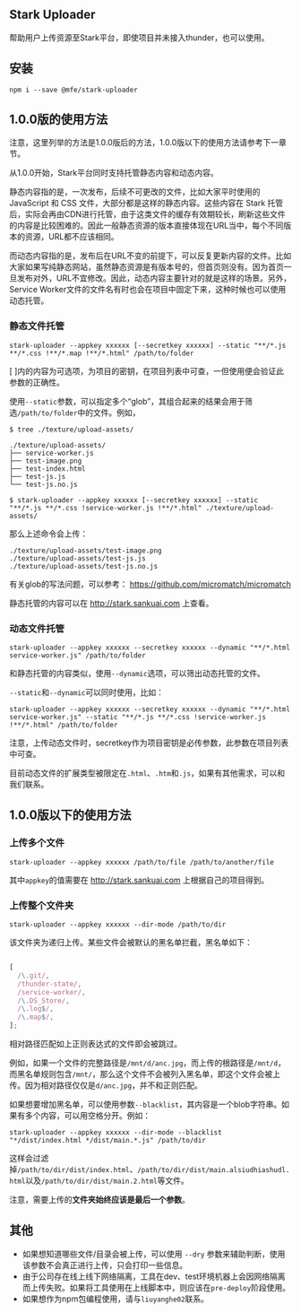 ## Stark Uploader

帮助用户上传资源至Stark平台，即使项目并未接入thunder，也可以使用。

## 安装

```
npm i --save @mfe/stark-uploader
```

## 1.0.0版的使用方法

注意，这里列举的方法是1.0.0版后的方法，1.0.0版以下的使用方法请参考下一章节。

从1.0.0开始，Stark平台同时支持托管静态内容和动态内容。

静态内容指的是，一次发布，后续不可更改的文件，比如大家平时使用的 JavaScript 和 CSS 文件，大部分都是这样的静态内容。这些内容在 Stark 托管后，实际会再由CDN进行托管，由于这类文件的缓存有效期较长，刷新这些文件的内容是比较困难的。因此一般静态资源的版本直接体现在URL当中，每个不同版本的资源，URL都不应该相同。

而动态内容指的是，发布后在URL不变的前提下，可以反复更新内容的文件。比如大家如果写纯静态网站，虽然静态资源是有版本号的，但首页则没有。因为首页一旦发布对外，URL不宜修改。因此，动态内容主要针对的就是这样的场景。另外，Service Worker文件的文件名有时也会在项目中固定下来，这种时候也可以使用动态托管。

### 静态文件托管

```shell
stark-uploader --appkey xxxxxx [--secretkey xxxxxx] --static "**/*.js **/*.css !**/*.map !**/*.html" /path/to/folder

```
[ ]内的内容为可选项，为项目的密钥，在项目列表中可查，一但使用便会验证此参数的正确性。

使用`--static`参数，可以指定多个“glob”，其组合起来的结果会用于筛选`/path/to/folder`中的文件。例如，

```shell
$ tree ./texture/upload-assets/

./texture/upload-assets/
├── service-worker.js
├── test-image.png
├── test-index.html
├── test-js.js
└── test-js.no.js

$ stark-uploader --appkey xxxxxx [--secretkey xxxxxx] --static "**/*.js **/*.css !service-worker.js !**/*.html" ./texture/upload-assets/

```

那么上述命令会上传：
```
./texture/upload-assets/test-image.png
./texture/upload-assets/test-js.js
./texture/upload-assets/test-js.no.js
```

有关glob的写法问题，可以参考： https://github.com/micromatch/micromatch

静态托管的内容可以在 http://stark.sankuai.com 上查看。

### 动态文件托管

```shell
stark-uploader --appkey xxxxxx --secretkey xxxxxx --dynamic "**/*.html service-worker.js" /path/to/folder
```

和静态托管的内容类似，使用`--dynamic`选项，可以筛出动态托管的文件。

`--static`和`--dynamic`可以同时使用，比如：

```shell
stark-uploader --appkey xxxxxx --secretkey xxxxxx --dynamic "**/*.html service-worker.js" --static "**/*.js **/*.css !service-worker.js !**/*.html" /path/to/folder
```
注意，上传动态文件时，secretkey作为项目密钥是必传参数，此参数在项目列表中可查。

目前动态文件的扩展类型被限定在`.html`、`.htm`和`.js`，如果有其他需求，可以和我们联系。

## 1.0.0版以下的使用方法

### 上传多个文件

```
stark-uploader --appkey xxxxxx /path/to/file /path/to/another/file
```

其中`appkey`的值需要在 http://stark.sankuai.com 上根据自己的项目得到。

### 上传整个文件夹

```
stark-uploader --appkey xxxxxx --dir-mode /path/to/dir
```

该文件夹为递归上传。某些文件会被默认的黑名单拦截，黑名单如下：

```javascript

[
  /\.git/,
  /thunder-state/,
  /service-worker/,
  /\.DS_Store/,
  /\.log$/,
  /\.map$/,
];

```

相对路径匹配如上正则表达式的文件即会被跳过。

例如，如果一个文件的完整路径是`/mnt/d/anc.jpg`，而上传的根路径是`/mnt/d`，而黑名单规则包含`/mnt/`，那么这个文件不会被列入黑名单，即这个文件会被上传。因为相对路径仅仅是`d/anc.jpg`，并不和正则匹配。

如果想要增加黑名单，可以使用参数`--blacklist`，其内容是一个blob字符串。如果有多个内容，可以用空格分开。例如：

```shell
stark-uploader --appkey xxxxxx --dir-mode --blacklist "*/dist/index.html */dist/main.*.js" /path/to/dir
```

这样会过滤掉`/path/to/dir/dist/index.html`、`/path/to/dir/dist/main.alsiudhiashudl.html`以及`/path/to/dir/dist/main.2.html`等文件。

注意，需要上传的**文件夹始终应该是最后一个参数**。

## 其他

* 如果想知道哪些文件/目录会被上传，可以使用 `--dry` 参数来辅助判断，使用该参数不会真正进行上传，只会打印一些信息。
* 由于公司存在线上线下网络隔离，工具在dev、test环境机器上会因网络隔离而上传失败。如果将工具使用在上线脚本中，则应该在`pre-deploy`阶段使用。
* 如果想作为npm包编程使用，请与`liuyanghe02`联系。